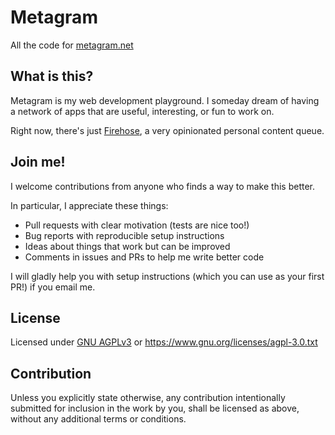 # Metagram

All the code for [metagram.net](https://metagram.net)

## What is this?

Metagram is my web development playground. I someday dream of having a network
of apps that are useful, interesting, or fun to work on.

Right now, there's just [Firehose], a very opinionated personal content queue.

[Firehose]: https://metagram.net/firehose

## Join me!

I welcome contributions from anyone who finds a way to make this better.

In particular, I appreciate these things:
- Pull requests with clear motivation (tests are nice too!)
- Bug reports with reproducible setup instructions
- Ideas about things that work but can be improved
- Comments in issues and PRs to help me write better code

I will gladly help you with setup instructions (which you can use as your first
PR!) if you email me.

## License

Licensed under [GNU AGPLv3](LICENSE) or https://www.gnu.org/licenses/agpl-3.0.txt

## Contribution

Unless you explicitly state otherwise, any contribution intentionally submitted
for inclusion in the work by you, shall be licensed as above, without any
additional terms or conditions.
